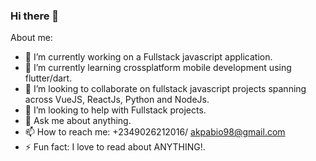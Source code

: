 ### Hi there 👋

About me:

- 🔭 I’m currently working on a Fullstack javascript application.
- 🌱 I’m currently learning crossplatform mobile development using flutter/dart.
- 👯 I’m looking to collaborate on fullstack javascript projects spanning across VueJS, ReactJs, Python and NodeJs.
- 🤔 I’m looking to help with Fullstack projects.
- 💬 Ask me about anything.
- 📫 How to reach me: +2349026212016/ akpabio98@gmail.com
- ⚡ Fun fact: I love to read about ANYTHING!.

